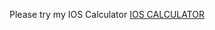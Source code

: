 Please try my IOS Calculator <i class="fa-solid fa-hand-back-point-right"></i><a href="https://mnrgdkl.github.io/JS-Project-003--IOS_Calculator/">IOS CALCULATOR</a>
